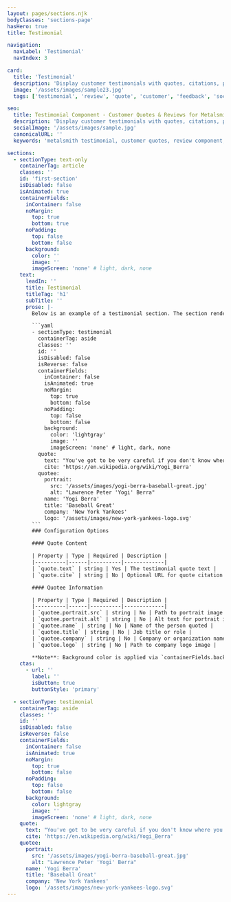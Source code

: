 ```yaml
---
layout: pages/sections.njk
bodyClasses: 'sections-page'
hasHero: true
title: Testimonial

navigation:
  navLabel: 'Testimonial'
  navIndex: 3

card:
  title: 'Testimonial'
  description: 'Display customer testimonials with quotes, citations, portraits, and company logos.'
  image: '/assets/images/sample23.jpg'
  tags: ['testimonial', 'review', 'quote', 'customer', 'feedback', 'social-proof']

seo:
  title: Testimonial Component - Customer Quotes & Reviews for Metalsmith
  description: 'Display customer testimonials with quotes, citations, portraits, and company logos. Professional testimonial section for building trust in Metalsmith static sites.'
  socialImage: '/assets/images/sample.jpg'
  canonicalURL: ''
  keywords: 'metalsmith testimonial, customer quotes, review component, blockquote section, testimonial with portrait, client feedback, social proof'

sections:
  - sectionType: text-only
    containerTag: article
    classes: ''
    id: 'first-section'
    isDisabled: false
    isAnimated: true
    containerFields:
      inContainer: false
      noMargin:
        top: true
        bottom: true
      noPadding:
        top: false
        bottom: false
      background:
        color: ''
        image: ''
        imageScreen: 'none' # light, dark, none
    text:
      leadIn: ''
      title: Testimonial
      titleTag: 'h1'
      subTitle: ''
      prose: |-
        Below is an example of a testimonial section. The section renders a blockquote with a quotee and an optional cite. The quotee can have a portrait, name, title, company, and logo. The quotee is rendered in a flex container, so the portrait, name, title, company, and logo can be rendered in any order.

        ```yaml
        - sectionType: testimonial
          containerTag: aside
          classes: ''
          id: ''
          isDisabled: false
          isReverse: false
          containerFields:
            inContainer: false
            isAnimated: true
            noMargin:
              top: true
              bottom: false
            noPadding:
              top: false
              bottom: false
            background:
              color: 'lightgray'
              image: ''
              imageScreen: 'none' # light, dark, none
          quote:
            text: "You've got to be very careful if you don't know where you are going, because you might not get there."
            cite: 'https://en.wikipedia.org/wiki/Yogi_Berra'
          quotee:
            portrait:
              src: '/assets/images/yogi-berra-baseball-great.jpg'
              alt: "Lawrence Peter 'Yogi' Berra"
            name: 'Yogi Berra'
            title: 'Baseball Great'
            company: 'New York Yankees'
            logo: '/assets/images/new-york-yankees-logo.svg'
        ```
        ### Configuration Options

        #### Quote Content

        | Property | Type | Required | Description |
        |----------|------|----------|-------------|
        | `quote.text` | string | Yes | The testimonial quote text |
        | `quote.cite` | string | No | Optional URL for quote citation |

        #### Quotee Information

        | Property | Type | Required | Description |
        |----------|------|----------|-------------|
        | `quotee.portrait.src` | string | No | Path to portrait image |
        | `quotee.portrait.alt` | string | No | Alt text for portrait image |
        | `quotee.name` | string | No | Name of the person quoted |
        | `quotee.title` | string | No | Job title or role |
        | `quotee.company` | string | No | Company or organization name |
        | `quotee.logo` | string | No | Path to company logo image |

        **Note**: Background color is applied via `containerFields.background.color`, this ensures that the background is applied across the whole viewport if `inContainer: false`
    ctas:
      - url: ''
        label: ''
        isButton: true
        buttonStyle: 'primary'

  - sectionType: testimonial
    containerTag: aside
    classes: ''
    id: ''
    isDisabled: false
    isReverse: false
    containerFields:
      inContainer: false
      isAnimated: true
      noMargin:
        top: true
        bottom: false
      noPadding:
        top: false
        bottom: false
      background:
        color: lightgray
        image: ''
        imageScreen: 'none' # light, dark, none
    quote:
      text: "You've got to be very careful if you don't know where you are going, because you might not get there."
      cite: 'https://en.wikipedia.org/wiki/Yogi_Berra'
    quotee:
      portrait:
        src: '/assets/images/yogi-berra-baseball-great.jpg'
        alt: "Lawrence Peter 'Yogi' Berra"
      name: 'Yogi Berra'
      title: 'Baseball Great'
      company: 'New York Yankees'
      logo: '/assets/images/new-york-yankees-logo.svg'
---
```

